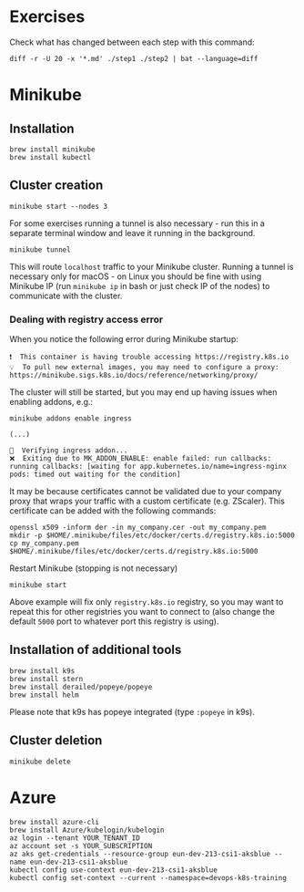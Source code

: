 # Exercises

Check what has changed between each step with this command:

    diff -r -U 20 -x '*.md' ./step1 ./step2 | bat --language=diff

# Minikube

## Installation

    brew install minikube
    brew install kubectl

## Cluster creation

    minikube start --nodes 3

For some exercises running a tunnel is also necessary - run this in a separate terminal window and leave it running in the background.

    minikube tunnel

This will route `localhost` traffic to your Minikube cluster. Running a tunnel is necessary only for macOS - on Linux you should be fine with using Minikube IP (run `minikube ip` in bash or just check IP of the nodes) to communicate with the cluster.

### Dealing with registry access error

When you notice the following error during Minikube startup:

    ❗  This container is having trouble accessing https://registry.k8s.io
    💡  To pull new external images, you may need to configure a proxy: https://minikube.sigs.k8s.io/docs/reference/networking/proxy/

The cluster will still be started, but you may end up having issues when enabling addons, e.g.:
    
    minikube addons enable ingress

    (...)

    🔎  Verifying ingress addon...
    ❌  Exiting due to MK_ADDON_ENABLE: enable failed: run callbacks: running callbacks: [waiting for app.kubernetes.io/name=ingress-nginx pods: timed out waiting for the condition]

It may be because certificates cannot be validated due to your company proxy that wraps your traffic with a custom
certificate (e.g. ZScaler). This certificate can be added with the following commands:

    openssl x509 -inform der -in my_company.cer -out my_company.pem
    mkdir -p $HOME/.minikube/files/etc/docker/certs.d/registry.k8s.io:5000
    cp my_company.pem $HOME/.minikube/files/etc/docker/certs.d/registry.k8s.io:5000
    
Restart Minikube (stopping is not necessary)

    minikube start

Above example will fix only `registry.k8s.io` registry, so you may want to repeat this for other registries you want to
connect to (also change the default `5000` port to whatever port this registry is using).

## Installation of additional tools

    brew install k9s
    brew install stern
    brew install derailed/popeye/popeye
    brew install helm

Please note that k9s has popeye integrated (type `:popeye` in k9s).

## Cluster deletion

    minikube delete

# Azure

    brew install azure-cli
    brew install Azure/kubelogin/kubelogin
    az login --tenant YOUR_TENANT_ID
    az account set -s YOUR_SUBSCRIPTION
    az aks get-credentials --resource-group eun-dev-213-csi1-aksblue --name eun-dev-213-csi1-aksblue
    kubectl config use-context eun-dev-213-csi1-aksblue
    kubectl config set-context --current --namespace=devops-k8s-training
